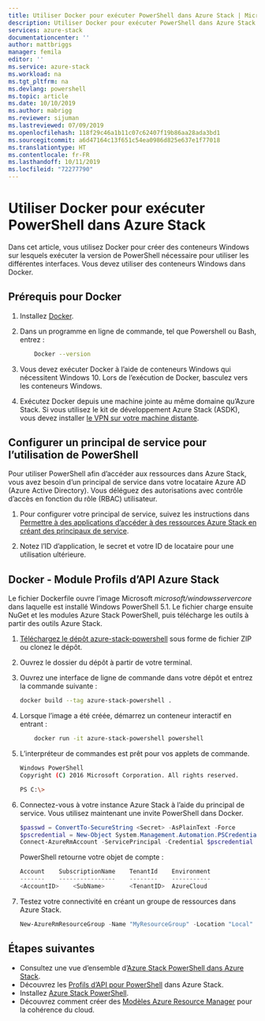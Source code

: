 ```yaml
---
title: Utiliser Docker pour exécuter PowerShell dans Azure Stack | Microsoft Docs
description: Utiliser Docker pour exécuter PowerShell dans Azure Stack
services: azure-stack
documentationcenter: ''
author: mattbriggs
manager: femila
editor: ''
ms.service: azure-stack
ms.workload: na
ms.tgt_pltfrm: na
ms.devlang: powershell
ms.topic: article
ms.date: 10/10/2019
ms.author: mabrigg
ms.reviewer: sijuman
ms.lastreviewed: 07/09/2019
ms.openlocfilehash: 118f29c46a1b11c07c62407f19b86aa28ada3bd1
ms.sourcegitcommit: a6d47164c13f651c54ea0986d825e637e1f77018
ms.translationtype: HT
ms.contentlocale: fr-FR
ms.lasthandoff: 10/11/2019
ms.locfileid: "72277790"
---
```

# <a name="use-docker-to-run-powershell-in-azure-stack"></a>Utiliser Docker pour exécuter PowerShell dans Azure Stack

Dans cet article, vous utilisez Docker pour créer des conteneurs Windows sur lesquels exécuter la version de PowerShell nécessaire pour utiliser les différentes interfaces. Vous devez utiliser des conteneurs Windows dans Docker.

## <a name="docker-prerequisites"></a>Prérequis pour Docker

1. Installez [Docker](https://docs.docker.com/install/).

1. Dans un programme en ligne de commande, tel que Powershell ou Bash, entrez :

    ```bash
        Docker --version
    ```

1. Vous devez exécuter Docker à l’aide de conteneurs Windows qui nécessitent Windows 10. Lors de l’exécution de Docker, basculez vers les conteneurs Windows.

1. Exécutez Docker depuis une machine jointe au même domaine qu’Azure Stack. Si vous utilisez le kit de développement Azure Stack (ASDK), vous devez installer [le VPN sur votre machine distante](azure-stack-connect-azure-stack.md#connect-to-azure-stack-with-vpn).

## <a name="set-up-a-service-principal-for-using-powershell"></a>Configurer un principal de service pour l’utilisation de PowerShell

Pour utiliser PowerShell afin d’accéder aux ressources dans Azure Stack, vous avez besoin d’un principal de service dans votre locataire Azure AD (Azure Active Directory). Vous déléguez des autorisations avec contrôle d’accès en fonction du rôle (RBAC) utilisateur.

1. Pour configurer votre principal de service, suivez les instructions dans [Permettre à des applications d’accéder à des ressources Azure Stack en créant des principaux de service](azure-stack-create-service-principals.md).

2. Notez l’ID d’application, le secret et votre ID de locataire pour une utilisation ultérieure.

## <a name="docker---azure-stack-api-profiles-module"></a>Docker - Module Profils d’API Azure Stack

Le fichier Dockerfile ouvre l’image Microsoft *microsoft/windowsservercore* dans laquelle est installé Windows PowerShell 5.1. Le fichier charge ensuite NuGet et les modules Azure Stack PowerShell, puis télécharge les outils à partir des outils Azure Stack.

1. [Téléchargez le dépôt azure-stack-powershell](https://github.com/mattbriggs/azure-stack-powershell) sous forme de fichier ZIP ou clonez le dépôt.

2. Ouvrez le dossier du dépôt à partir de votre terminal.

3. Ouvrez une interface de ligne de commande dans votre dépôt et entrez la commande suivante :

    ```bash  
    docker build --tag azure-stack-powershell .
    ```

4. Lorsque l’image a été créée, démarrez un conteneur interactif en entrant :

    ```bash  
        docker run -it azure-stack-powershell powershell
    ```

5. L’interpréteur de commandes est prêt pour vos applets de commande.

    ```bash
    Windows PowerShell
    Copyright (C) 2016 Microsoft Corporation. All rights reserved.

    PS C:\>
    ```

6. Connectez-vous à votre instance Azure Stack à l’aide du principal de service. Vous utilisez maintenant une invite PowerShell dans Docker. 

    ```powershell
    $passwd = ConvertTo-SecureString <Secret> -AsPlainText -Force
    $pscredential = New-Object System.Management.Automation.PSCredential('<ApplicationID>', $passwd)
    Connect-AzureRmAccount -ServicePrincipal -Credential $pscredential -TenantId <TenantID>
    ```

   PowerShell retourne votre objet de compte :

    ```powershell  
    Account    SubscriptionName    TenantId    Environment
    -------    ----------------    --------    -----------
    <AccountID>    <SubName>       <TenantID>  AzureCloud
    ```

7. Testez votre connectivité en créant un groupe de ressources dans Azure Stack.

    ```powershell  
    New-AzureRmResourceGroup -Name "MyResourceGroup" -Location "Local"
    ```

## <a name="next-steps"></a>Étapes suivantes

-  Consultez une vue d’ensemble d’[Azure Stack PowerShell dans Azure Stack](azure-stack-powershell-overview.md).
- Découvrez les [Profils d’API pour PowerShell](azure-stack-version-profiles.md) dans Azure Stack.
- Installez [Azure Stack PowerShell](../operator/azure-stack-powershell-install.md).
- Découvrez comment créer des [Modèles Azure Resource Manager](azure-stack-develop-templates.md) pour la cohérence du cloud.
